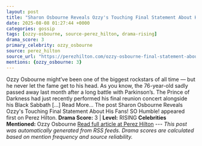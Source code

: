 ```yaml
---
layout: post
title: "Sharon Osbourne Reveals Ozzy's Touching Final Statement About His Fans! SO Humble!"
date: 2025-08-08 01:27:44 +0000
categories: gossip
tags: [ozzy-osbourne, source-perez_hilton, drama-rising]
drama_score: 3
primary_celebrity: ozzy_osbourne
source: perez_hilton
source_url: "https://perezhilton.com/ozzy-osbourne-final-statement-about-fans-so-humble/"
mentions: {ozzy_osbourne: 3}
---
```


Ozzy Osbourne might’ve been one of the biggest rockstars of all time — but he never let the fame get to his head. As you know, the 76-year-old sadly passed away last month after a long battle with Parkinson’s. The Prince of Darkness had just recently performed his final reunion concert alongside his Black Sabbath [...] Read More... The post Sharon Osbourne Reveals Ozzy's Touching Final Statement About His Fans! SO Humble! appeared first on Perez Hilton. **Drama Score:** 3 | **Level:** RISING **Celebrities Mentioned:** Ozzy Osbourne [Read full article at Perez Hilton](https://perezhilton.com/ozzy-osbourne-final-statement-about-fans-so-humble/) --- *This post was automatically generated from RSS feeds. Drama scores are calculated based on mention frequency and source reliability.*